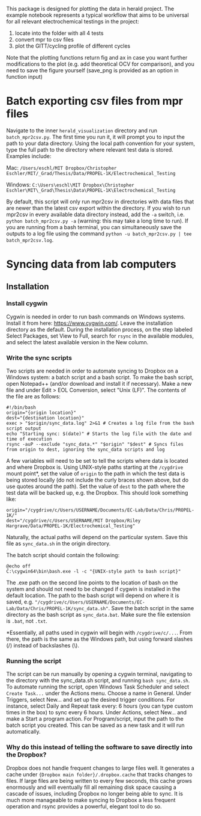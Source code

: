 This package is designed for plotting the data in herald project.
The example notebook represents a typical workflow that aims to be universal for all relevant electrochemical testings in the project:
1. locate into the folder with all 4 tests
2. convert mpr to csv files
3. plot the GITT/cycling profile of different cycles

Note that the plotting functions return fig and ax in case you want further modifications to the plot (e.g. add theoretical OCV for comparison), and you need to save the figure yourself (save_png is provided as an option in function input)

# Batch exporting csv files from mpr files
Navigate to the inner `herald_visualization` directory and run `batch_mpr2csv.py`. The first time you run it, it will prompt you to input the path to your data directory. Using the local path convention for your system, type the full path to the directory where relevant test data is stored. Examples include:

Mac: `/Users/eschl/MIT Dropbox/Christopher Eschler/MIT/_Grad/Thesis/Data/PROPEL-1K/Electrochemical_Testing`

Windows: `C:\Users\eschl\MIT Dropbox\Christopher Eschler\MIT\_Grad\Thesis\Data\PROPEL-1K\Electrochemical_Testing`

By default, this script will only run mpr2csv in directories with data files that are newer than the latest csv export within the directory. If you wish to run mpr2csv in every available data directory instead, add the `-a` switch, i.e. `python batch_mpr2csv.py -a` (warning: this may take a long time to run). If you are running from a bash terminal, you can simultaneously save the outputs to a log file using the command `python -u batch_mpr2csv.py | tee batch_mpr2csv.log`.

# Syncing data from lab computers
## Installation
### Install cygwin 
Cygwin is needed in order to run bash commands on Windows systems. Install it from here: https://www.cygwin.com/. Leave the installation directory as the default. During the installation process, on the step labeled Select Packages, set View to Full, search for `rsync` in the available modules, and select the latest available version in the New column.

### Write the sync scripts
Two scripts are needed in order to automate syncing to Dropbox on a Windows system: a batch script and a bash script. To make the bash script, open Notepad++ (and/or download and install it if necessary). Make a new file and under Edit > EOL Conversion, select "Unix (LF)".
The contents of the file are as follows:

    #!/bin/bash
    origin="{origin location}"
    dest="{destination location}"
    exec > "$origin/sync_data.log" 2>&1 # Creates a log file from the bash script output
    echo "Starting sync: $(date)" # Starts the log file with the date and time of execution
    rsync -auP --exclude "sync_data.*" "$origin" "$dest" # Syncs files from origin to dest, ignoring the sync_data scripts and log

A few variables will need to be set to tell the scripts where data is located and where Dropbox is. Using UNIX-style paths starting at the `/cygdrive` mount point*, set the value of `origin` to the path in which the test data is being stored locally (do not include the curly braces shown above, but do use quotes around the path). Set the value of `dest` to the path where the test data will be backed up, e.g. the Dropbox. This should look something like:
    
    origin="/cygdrive/c/Users/USERNAME/Documents/EC-Lab/Data/Chris/PROPEL-1K/"
    dest="/cygdrive/c/Users/USERNAME/MIT Dropbox/Riley Hargrave/Data/PROPEL-1K/Electrochemical_Testing"

Naturally, the actual paths will depend on the particular system. Save this file as `sync_data.sh` in the origin directory.

The batch script should contain the following:

    @echo off
    C:\cygwin64\bin\bash.exe -l -c "{UNIX-style path to bash script}"

The .exe path on the second line points to the location of bash on the system and should not need to be changed if cygwin is installed in the default location. The path to the bash script will depend on where it is saved, e.g. `"/cygdrive/c/Users/USERNAME/Documents/EC-Lab/Data/Chris/PROPEL-1K/sync_data.sh"`. Save the batch script in the same directory as the bash script as `sync_data.bat`. Make sure the file extension is `.bat`, not `.txt`.

*Essentially, all paths used in cygwin will begin with `/cygdrive/c/...`. From there, the path is the same as the Windows path, but using forward slashes (/) instead of backslashes (\\).

### Running the script
The script can be run manually by opening a cygwin terminal, navigating to the directory with the sync_data.sh script, and running `bash sync_data.sh`. To automate running the script, open Windows Task Scheduler and select `Create Task...` under the Actions menu. Choose a name in General. Under Triggers, select New... and set up the desired trigger conditions. For instance, select Daily and Repeat task every: 6 hours (you can type custom times in the box) to sync every 6 hours. Under Actions, select New... and make a Start a program action. For Program/script, input the path to the batch script you created. This can be saved as a new task and it will run automatically.

### Why do this instead of telling the software to save directly into the Dropbox?
Dropbox does not handle frequent changes to large files well. It generates a cache under `{Dropbox main folder}/.dropbox.cache` that tracks changes to files. If large files are being written to every few seconds, this cache grows enormously and will eventually fill all remaining disk space causing a cascade of issues, including Dropbox no longer being able to sync. It is much more manageable to make syncing to Dropbox a less frequent operation and rsync provides a powerful, elegant tool to do so.